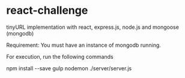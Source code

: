 # react-challenge
tinyURL implementation with react, express.js, node.js and mongoose (mongodb)

Requirement: You must have an instance of mongodb running.

For execution, run the following commands

npm install --save
gulp
nodemon ./server/server.js
